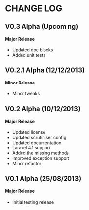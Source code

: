 CHANGE LOG
==========


## V0.3 Alpha (Upcoming)
#### Major Release

* Updated doc blocks
* Added unit tests


## V0.2.1 Alpha (12/12/2013)
#### Minor Release

* Minor tweaks


## V0.2 Alpha (10/12/2013)
#### Major Release

* Updated license
* Updated scrutiniser config
* Updated documentation
* Laravel 4.1 support
* Added the missing methods
* Improved exception support
* Minor refactor


## V0.1 Alpha (25/08/2013)
#### Major Release

* Initial testing release
